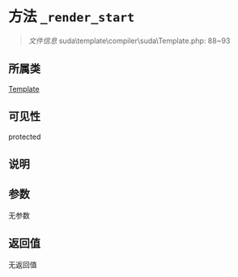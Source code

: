 # 方法 `_render_start`

> *文件信息* suda\template\compiler\suda\Template.php: 88~93

## 所属类 

[Template](../Template.md)

## 可见性

protected

## 说明



## 参数


无参数


## 返回值

无返回值
